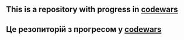 ## This is a repository with progress in [codewars](https://www.codewars.com/users/Sam_Ivan)
## Це резопиторій з прогресом у [codewars](https://www.codewars.com/users/Sam_Ivan)

